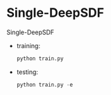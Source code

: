 # Single-DeepSDF
Single-DeepSDF

- training:
    ```python
    python train.py
    ```

- testing:
    ```python
    python train.py -e
    ```
